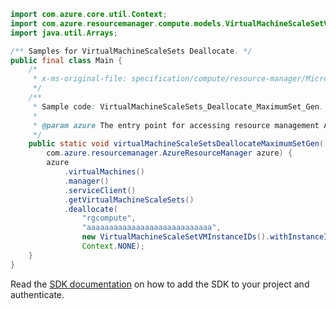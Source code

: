 ```java
import com.azure.core.util.Context;
import com.azure.resourcemanager.compute.models.VirtualMachineScaleSetVMInstanceIDs;
import java.util.Arrays;

/** Samples for VirtualMachineScaleSets Deallocate. */
public final class Main {
    /*
     * x-ms-original-file: specification/compute/resource-manager/Microsoft.Compute/stable/2022-03-01/ComputeRP/examples/virtualMachineScaleSetExamples/VirtualMachineScaleSets_Deallocate_MaximumSet_Gen.json
     */
    /**
     * Sample code: VirtualMachineScaleSets_Deallocate_MaximumSet_Gen.
     *
     * @param azure The entry point for accessing resource management APIs in Azure.
     */
    public static void virtualMachineScaleSetsDeallocateMaximumSetGen(
        com.azure.resourcemanager.AzureResourceManager azure) {
        azure
            .virtualMachines()
            .manager()
            .serviceClient()
            .getVirtualMachineScaleSets()
            .deallocate(
                "rgcompute",
                "aaaaaaaaaaaaaaaaaaaaaaaaaaaa",
                new VirtualMachineScaleSetVMInstanceIDs().withInstanceIds(Arrays.asList("aaaaaaaaaaaaaaaaa")),
                Context.NONE);
    }
}
```

Read the [SDK documentation](https://github.com/Azure/azure-sdk-for-java/blob/azure-resourcemanager_2.15.0/sdk/resourcemanager/azure-resourcemanager/README.md) on how to add the SDK to your project and authenticate.
